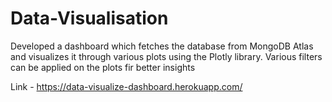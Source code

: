 # Data-Visualisation

Developed a dashboard which fetches the database from MongoDB Atlas and visualizes it through various plots using the
Plotly library. Various filters can be applied on the plots fir better insights

Link - https://data-visualize-dashboard.herokuapp.com/
